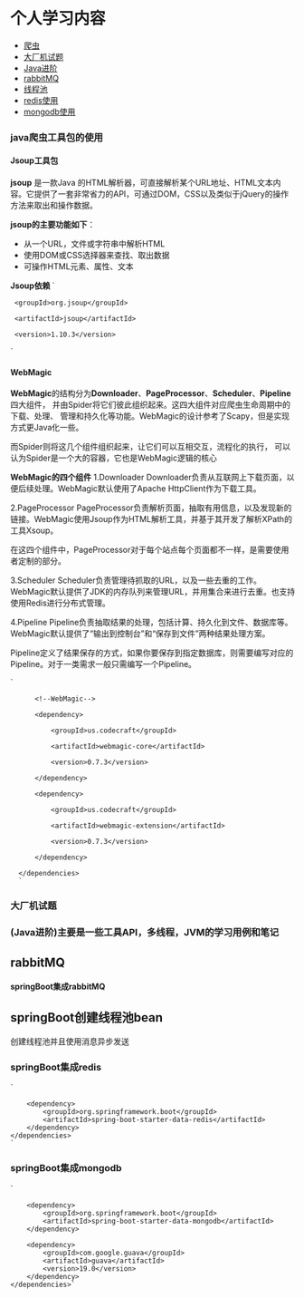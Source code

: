 # 个人学习内容

- [爬虫](#java爬虫工具包的使用)
- [大厂机试题](#大厂机试题)
- [Java进阶](#(Java进阶)主要是一些工具API，多线程，JVM的学习用例和笔记)
- [rabbitMQ](#rabbitMQ)
- [线程池](#springBoot创建线程池bean)    
- [redis使用](#springBoot集成redis)
- [mongodb使用](#springBoot集成mongodb)
### java爬虫工具包的使用
####  Jsoup工具包
**jsoup** 是一款Java 的HTML解析器，可直接解析某个URL地址、HTML文本内容。它提供了一套非常省力的API，可通过DOM，CSS以及类似于jQuery的操作方法来取出和操作数据。
 
**jsoup的主要功能如下**：
   * 从一个URL，文件或字符串中解析HTML
   * 使用DOM或CSS选择器来查找、取出数据
   * 可操作HTML元素、属性、文本
  
**Jsoup依赖**
`<dependency>

     <groupId>org.jsoup</groupId>
 
     <artifactId>jsoup</artifactId>
 
     <version>1.10.3</version>

 </dependency>`
 
#### WebMagic
    
**WebMagic**的结构分为**Downloader**、**PageProcessor**、**Scheduler**、**Pipeline**四大组件，
并由Spider将它们彼此组织起来。这四大组件对应爬虫生命周期中的下载、处理、
管理和持久化等功能。WebMagic的设计参考了Scapy，但是实现方式更Java化一些。
 
而Spider则将这几个组件组织起来，让它们可以互相交互，流程化的执行，
可以认为Spider是一个大的容器，它也是WebMagic逻辑的核心

 **WebMagic的四个组件**
 1.Downloader
 Downloader负责从互联网上下载页面，以便后续处理。WebMagic默认使用了Apache HttpClient作为下载工具。
  
 2.PageProcessor
 PageProcessor负责解析页面，抽取有用信息，以及发现新的链接。WebMagic使用Jsoup作为HTML解析工具，并基于其开发了解析XPath的工具Xsoup。
  
 在这四个组件中，PageProcessor对于每个站点每个页面都不一样，是需要使用者定制的部分。
  
 3.Scheduler
 Scheduler负责管理待抓取的URL，以及一些去重的工作。WebMagic默认提供了JDK的内存队列来管理URL，并用集合来进行去重。也支持使用Redis进行分布式管理。
  
 4.Pipeline
 Pipeline负责抽取结果的处理，包括计算、持久化到文件、数据库等。WebMagic默认提供了“输出到控制台”和“保存到文件”两种结果处理方案。
  
 Pipeline定义了结果保存的方式，如果你要保存到指定数据库，则需要编写对应的Pipeline。对于一类需求一般只需编写一个Pipeline。
 
 `<dependencies>
  
          <!--WebMagic-->
  
          <dependency>
  
              <groupId>us.codecraft</groupId>
  
              <artifactId>webmagic-core</artifactId>
  
              <version>0.7.3</version>
  
          </dependency>
  
          <dependency>
  
              <groupId>us.codecraft</groupId>
  
              <artifactId>webmagic-extension</artifactId>
  
              <version>0.7.3</version>
  
          </dependency>
  
      </dependencies>
      `
### 大厂机试题
### (Java进阶)主要是一些工具API，多线程，JVM的学习用例和笔记
## rabbitMQ
#### springBoot集成rabbitMQ

## springBoot创建线程池bean
创建线程池并且使用消息异步发送

### springBoot集成redis

`<dependencies>
        
        <dependency>
            <groupId>org.springframework.boot</groupId>
            <artifactId>spring-boot-starter-data-redis</artifactId>
        </dependency>
    </dependencies>
    `
### springBoot集成mongodb    
`
    <dependencies>
        
        <dependency>
            <groupId>org.springframework.boot</groupId>
            <artifactId>spring-boot-starter-data-mongodb</artifactId>
        </dependency>

        <dependency>
            <groupId>com.google.guava</groupId>
            <artifactId>guava</artifactId>
            <version>19.0</version>
        </dependency>
    </dependencies>`
